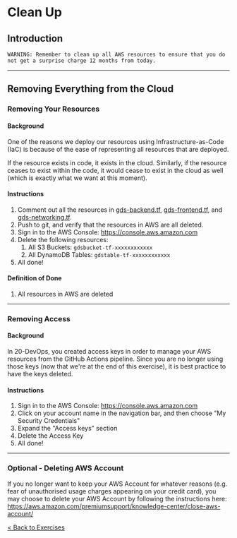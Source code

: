 # Clean Up

## Introduction
```
WARNING: Remember to clean up all AWS resources to ensure that you do not get a surprise charge 12 months from today. 
```
---

## Removing Everything from the Cloud

### Removing Your Resources

#### Background
One of the reasons we deploy our resources using Infrastructure-as-Code (IaC) is because of the ease of representing all resources that are deployed.

If the resource exists in code, it exists in the cloud. Similarly, if the resource ceases to exist within the code, it would cease to exist in the cloud as well (which is exactly what we want at this moment).

#### Instructions
1. Comment out all the resources in [gds-backend.tf](../deployment/gds-backend.tf), [gds-frontend.tf](../deployment/gds-frontend.tf), and [gds-networking.tf](../deployment/gds-networking.tf).
2. Push to git, and verify that the resources in AWS are all deleted.
3. Sign in to the AWS Console: https://console.aws.amazon.com
4. Delete the following resources:
    1. All S3 Buckets: `gdsbucket-tf-xxxxxxxxxxxx`
    2. All DynamoDB Tables: `gdstable-tf-xxxxxxxxxxxx`
5. All done!

#### Definition of Done
1. All resources in AWS are deleted
---
### Removing Access
#### Background
In 20-DevOps, you created access keys in order to manage your AWS resources from the GitHub Actions pipeline. Since you are no longer using those keys (now that we're at the end of this exercise), it is best practice to have the keys deleted.
#### Instructions
1. Sign in to the AWS Console: https://console.aws.amazon.com
2. Click on your account name in the navigation bar, and then choose "My Security Credentials"
3. Expand the "Access keys" section
4. Delete the Access Key
5. All done!
---
### Optional - Deleting AWS Account
If you no longer want to keep your AWS Account for whatever reasons (e.g. fear of unauthorised usage charges appearing on your credit card), you may choose to delete your AWS Account by following the instructions here: https://aws.amazon.com/premiumsupport/knowledge-center/close-aws-account/

[< Back to Exercises](../exercises/README.md) 
